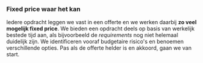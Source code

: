 ### Fixed price waar het kan

Iedere opdracht leggen we vast in een offerte en we werken daarbij **zo veel mogelijk fixed price**. We bieden een opdracht deels op basis van werkelijk bestede tijd aan, als bijvoorbeeld de *requirements* nog niet helemaal duidelijk zijn. We identificeren vooraf budgetaire risico's en benoemen verschillende opties. Pas als de offerte helder is en akkoord, gaan we van start. 
